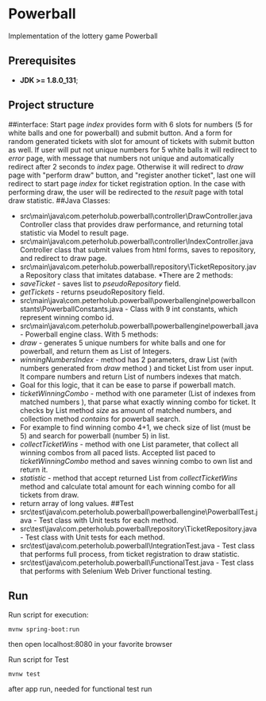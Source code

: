 # Powerball
Implementation of the lottery game Powerball
## Prerequisites
* **JDK >= 1.8.0_131**;
## Project structure 
##interface:
Start page *index* provides form with 6 slots for numbers (5 for white balls and one for powerball) and submit button.
And a form for random generated tickets with slot for amount of tickets with submit button as well.
If user will put not unique numbers for 5 white balls it will redirect to *error* page, with message that numbers not unique and automatically redirect after 2 seconds to *index* page.
Otherwise it will redirect to *draw* page with "perform draw" button, and "register another ticket", last one will redirect to start page *index* for ticket registration option.
In the case with performing draw, the user will be redirected to the *result* page with total  draw statistic. 
##Java Classes:
* src\main\java\com.peterholub.powerball\controller\DrawController.java Controller class that provides draw performance, and returning total statistic via Model to result page. 
* src\main\java\com.peterholub.powerball\controller\IndexController.java Controller class that submit values from html forms, saves to repository, and redirect to draw page.
* src\main\java\com.peterholub.powerball\repository\TicketRepository.java Repository class that imitates database. 
*There are 2 methods: 
* *saveTicket* - saves list to *pseudoRepository* field.
* *getTickets* - returns pseudoRepository field.
* src\main\java\com.peterholub.powerball\powerballengine\powerballconstants\PowerballConstants.java  - Class with 9 int constants, which represent winning combo id.
* src\main\java\com.peterholub.powerball\powerballengine\powerball.java - Powerball engine class. With 5 methods:
* *draw* - generates 5 unique numbers for white balls and one for powerball, and return them as List of Integers.
* *winningNumbersIndex* - method has 2 parameters, draw List (with numbers generated from *draw* method ) and ticket List from user input. It compare numbers and return List of numbers indexes that match.
* Goal for this logic, that it can be ease to parse if powerball match.
* *ticketWinningCombo* - method with one parameter (List of indexes  from matched numbers ), that parse what exactly winning combo for ticket. It checks by List method *size* as amount of matched numbers, and collection method *contains* for powerball search.
* For example to find winning combo 4+1, we check size of list (must be 5) and search for powerball (number 5) in list.
* *collectTicketWins* - method with one List parameter, that collect all winning combos from all paced lists. Accepted list paced to *ticketWinningCombo* method and saves winning combo to own list and return it.
* *statistic* - method that accept returned List from *collectTicketWins* method and calculate total amount for each winning combo for all tickets from draw. 
* return array of long values.
##Test
* src\test\java\com.peterholub.powerball\powerballengine\PowerballTest.java - Test class with Unit tests for each method. 
* src\test\java\com.peterholub.powerball\repository\TicketRepository.java - Test class with Unit tests for each method.
* src\test\java\com.peterholub.powerball\IntegrationTest.java - Test class that performs full process, from ticket registration to draw statistic.
* src\test\java\com.peterholub.powerball\FunctionalTest.java - Test class that performs with Selenium Web Driver functional testing.
## Run 

Run script for execution:
```
mvnw spring-boot:run
```
then open localhost:8080 in your favorite browser

Run script for Test
```
mvnw test
```
after app run, needed for functional test run